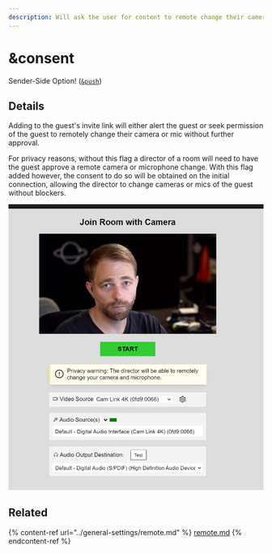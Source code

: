 ```yaml
---
description: Will ask the user for content to remote change their camera or microphone
---
```


# \&consent

Sender-Side Option! ([`&push`](push.md))

## Details

Adding to the guest's invite link will either alert the guest or seek permission of the guest to remotely change their camera or mic without further approval.

For privacy reasons, without this flag a director of a room will need to have the guest approve a remote camera or microphone change. With this flag added however, the consent to do so will be obtained on the initial connection, allowing the director to change cameras or mics of the guest without blockers.

![](<../.gitbook/assets/image (102) (1) (1) (1).png>)

## Related

{% content-ref url="../general-settings/remote.md" %}
[remote.md](../general-settings/remote.md)
{% endcontent-ref %}

